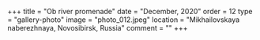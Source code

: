 +++
title = "Ob river promenade"
date = "December, 2020"
order = 12
type = "gallery-photo"
image = "photo_012.jpeg"
location = "Mikhailovskaya naberezhnaya, Novosibirsk, Russia"
comment = ""
+++
